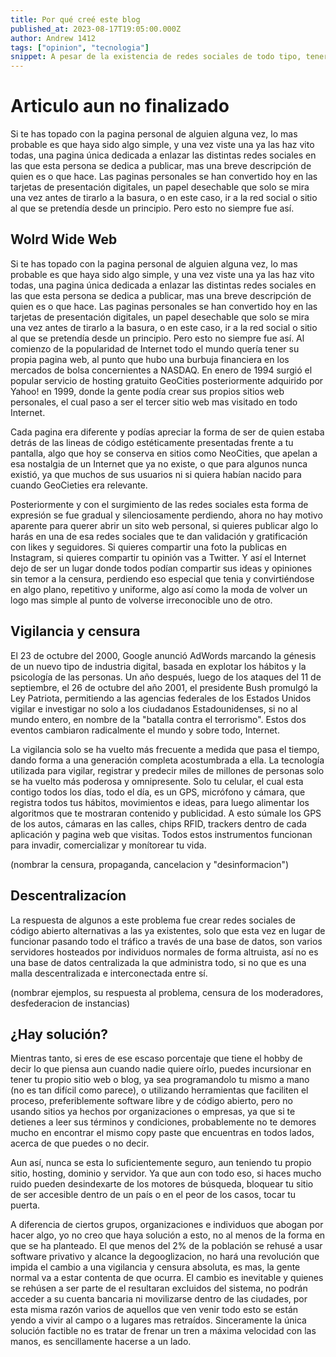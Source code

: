 ```yaml
---
title: Por qué creé este blog
published_at: 2023-08-17T19:05:00.000Z
author: Andrew 1412
tags: ["opinion", "tecnologia"]
snippet: A pesar de la existencia de redes sociales de todo tipo, tener tu propia pagina personal tiene mas sentido que nunca.
---
```


# Articulo aun no finalizado

Si te has topado con la pagina personal de alguien alguna vez, lo mas probable
es que haya sido algo simple, y una vez viste una ya las haz vito todas, una
pagina única dedicada a enlazar las distintas redes sociales en las que esta
persona se dedica a publicar, mas una breve descripción de quien es o que hace.
Las paginas personales se han convertido hoy en las tarjetas de presentación
digitales, un papel desechable que solo se mira una vez antes de tirarlo a la
basura, o en este caso, ir a la red social o sitio al que se pretendía desde un
principio. Pero esto no siempre fue así.

## Wolrd Wide Web

Si te has topado con la pagina personal de alguien alguna vez, lo mas probable
es que haya sido algo simple, y una vez viste una ya las haz vito todas, una
pagina única dedicada a enlazar las distintas redes sociales en las que esta
persona se dedica a publicar, mas una breve descripción de quien es o que hace.
Las paginas personales se han convertido hoy en las tarjetas de presentación
digitales, un papel desechable que solo se mira una vez antes de tirarlo a la
basura, o en este caso, ir a la red social o sitio al que se pretendía desde un
principio. Pero esto no siempre fue así. Al comienzo de la popularidad de
Internet todo el mundo quería tener su propia pagina web, al punto que hubo una
burbuja financiera en los mercados de bolsa concernientes a NASDAQ. En enero de
1994 surgió el popular servicio de hosting gratuito GeoCities posteriormente
adquirido por Yahoo! en 1999, donde la gente podía crear sus propios sitios web
personales, el cual paso a ser el tercer sitio web mas visitado en todo
Internet.

Cada pagina era diferente y podías apreciar la forma de ser de quien estaba
detrás de las lineas de código estéticamente presentadas frente a tu pantalla,
algo que hoy se conserva en sitios como NeoCities, que apelan a esa nostalgia de
un Internet que ya no existe, o que para algunos nunca existió, ya que muchos de
sus usuarios ni si quiera habían nacido para cuando GeoCieties era relevante.

Posteriormente y con el surgimiento de las redes sociales esta forma de
expresión se fue gradual y silenciosamente perdiendo, ahora no hay motivo
aparente para querer abrir un sito web personal, si quieres publicar algo lo
harás en una de esa redes sociales que te dan validación y gratificación con
likes y seguidores. Si quieres compartir una foto la publicas en Instagram, si
quieres compartir tu opinión vas a Twitter. Y así el Internet dejo de ser un
lugar donde todos podían compartir sus ideas y opiniones sin temor a la censura,
perdiendo eso especial que tenia y convirtiéndose en algo plano, repetitivo y
uniforme, algo así como la moda de volver un logo mas simple al punto de
volverse irreconocible uno de otro.

## Vigilancia y censura

El 23 de octubre del 2000, Google anunció AdWords marcando la génesis de un
nuevo tipo de industria digital, basada en explotar los hábitos y la psicología
de las personas. Un año después, luego de los ataques del 11 de septiembre, el
26 de octubre del año 2001, el presidente Bush promulgó la Ley Patriota,
permitiendo a las agencias federales de los Estados Unidos vigilar e investigar
no solo a los ciudadanos Estadounidenses, si no al mundo entero, en nombre de la
"batalla contra el terrorismo". Estos dos eventos cambiaron radicalmente el
mundo y sobre todo, Internet.

La vigilancia solo se ha vuelto más frecuente a medida que pasa el tiempo, dando
forma a una generación completa acostumbrada a ella. La tecnología utilizada
para vigilar, registrar y predecir miles de millones de personas solo se ha
vuelto más poderosa y omnipresente. Solo tu celular, el cual esta contigo todos
los días, todo el día, es un GPS, micrófono y cámara, que registra todos tus
hábitos, movimientos e ideas, para luego alimentar los algoritmos que te
mostraran contenido y publicidad. A esto súmale los GPS de los autos, cámaras en
las calles, chips RFID, trackers dentro de cada aplicación y pagina web que
visitas. Todos estos instrumentos funcionan para invadir, comercializar y
monítorear tu vida.

(nombrar la censura, propaganda, cancelacion y "desinformacion")

## Descentralizacíon

La respuesta de algunos a este problema fue crear redes sociales de código
abierto alternativas a las ya existentes, solo que esta vez en lugar de
funcionar pasando todo el tráfico a través de una base de datos, son varios
servidores hosteados por individuos normales de forma altruista, así no es una
base de datos centralizada la que administra todo, si no que es una malla
descentralizada e interconectada entre sí.

(nombrar ejemplos, su respuesta al problema, censura de los moderadores,
desfederacion de instancias)

## ¿Hay solución?

Mientras tanto, si eres de ese escaso porcentaje que tiene el hobby de decir lo
que piensa aun cuando nadie quiere oírlo, puedes incursionar en tener tu propio
sitio web o blog, ya sea programandolo tu mismo a mano (no es tan difícil como
parece), o utilizando herramientas que faciliten el proceso, preferiblemente
software libre y de código abierto, pero no usando sitios ya hechos por
organizaciones o empresas, ya que si te detienes a leer sus términos y
condiciones, probablemente no te demores mucho en encontrar el mismo copy paste
que encuentras en todos lados, acerca de que puedes o no decir.

Aun así, nunca se esta lo suficientemente seguro, aun teniendo tu propio sitio,
hosting, dominio y servidor. Ya que aun con todo eso, si haces mucho ruido
pueden desindexarte de los motores de búsqueda, bloquear tu sitio de ser
accesible dentro de un país o en el peor de los casos, tocar tu puerta.

A diferencia de ciertos grupos, organizaciones e individuos que abogan por hacer
algo, yo no creo que haya solución a esto, no al menos de la forma en que se ha
planteado. El que menos del 2% de la población se rehusé a usar software
privativo y alcance la degooglizacion, no hará una revolución que impida el
cambio a una vigilancia y censura absoluta, es mas, la gente normal va a estar
contenta de que ocurra. El cambio es inevitable y quienes se rehúsen a ser parte
de el resultaran excluidos del sistema, no podrán acceder a su cuenta bancaria
ni movilizarse dentro de las ciudades, por esta misma razón varios de aquellos
que ven venir todo esto se están yendo a vivir al campo o a lugares mas
retraídos. Sinceramente la única solución factible no es tratar de frenar un
tren a máxima velocidad con las manos, es sencillamente hacerse a un lado.
